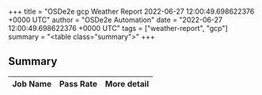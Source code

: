 +++
title = "OSDe2e gcp Weather Report 2022-06-27 12:00:49.698622376 +0000 UTC"
author = "OSDe2e Automation"
date = "2022-06-27 12:00:49.698622376 +0000 UTC"
tags = ["weather-report", "gcp"]
summary = "<table class=\"summary\"></table>"
+++
## Summary

| Job Name | Pass Rate | More detail |
|----------|-----------|-------------|




